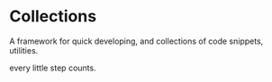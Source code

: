 # Collections
A framework for quick developing, and collections of code snippets, utilities.

every little step counts.
